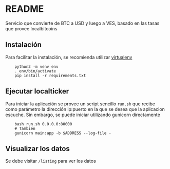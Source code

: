 # README

Servicio que convierte de BTC a USD y luego a VES, basado en las tasas que provee localbitcoins

## Instalación

Para facilitar la instalación, se recomienda utilizar [virtualenv](https://virtualenv.pypa.io)

```
    python3 -m venv env
    . env/bin/activate
    pip install -r requirements.txt
```

## Ejecutar localticker

Para iniciar la aplicación se provee un script sencillo `run.sh` que recibe como parámetro la dirección ip:puerto en
la que se desea que la aplicacion escuche. Sin embargo, se puede iniciar utilizando gunicorn directamente

```
    bash run.sh 0.0.0.0:80000
    # También
    gunicorn main:app -b $ADDRESS --log-file -
```

## Visualizar los datos

Se debe visitar `/listing` para ver los datos
